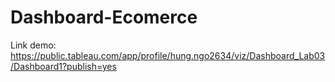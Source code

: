 # Dashboard-Ecomerce
Link demo: https://public.tableau.com/app/profile/hung.ngo2634/viz/Dashboard_Lab03/Dashboard1?publish=yes
